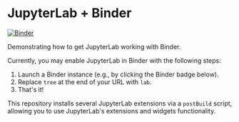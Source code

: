 # JupyterLab + Binder

[![Binder](http://mybinder.org/badge.svg)](http://beta.mybinder.org/v2/gh/binder-examples/jupyterlab/master)

Demonstrating how to get JupyterLab working with Binder.

Currently, you may enable JupyterLab in Binder with the following steps:

1. Launch a Binder instance (e.g., by clicking the Binder badge below).
2. Replace `tree` at the end of your URL with `lab`.
3. That's it!

This repository installs several JupyterLab extensions via a `postBuild` script, allowing
you to use JupyterLab's extensions and widgets functionality.
